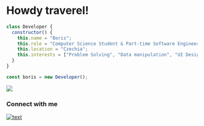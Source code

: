 # Howdy traverel!

```js
class Developer {
  constructor() {
    this.name = "Boris";
    this.role = "Computer Science Student & Part-time Software Engineer";
    this.location = "Czechia";
    this.interests = ["Problem Solving", "Data manipulation", "UI Design", "Simplicity"];
  }
}

const boris = new Developer();
```

<p align="left">
  <img src="https://skillicons.dev/icons?i=ts,react,nodejs,svelte,angular,py,django,java,spring,docker,postgres,git" />
</p>

### Connect with me
[![text](https://img.shields.io/badge/LinkedIn-0077B5?style=for-the-badge&logo=linkedin&logoColor=white)](https://www.linkedin.com/in/b-skok)

